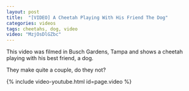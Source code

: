 ```yaml
---
layout: post
title:  "[VIDEO] A Cheetah Playing With His Friend The Dog"
categories: videos
tags: cheetahs, dog, video
video: "MzjOsDlGZbc"
---
```


This video was filmed in Busch Gardens, Tampa and shows a cheetah playing with his best friend, a dog.

They make quite a couple, do they not?

{% include video-youtube.html id=page.video %}
<br/>



